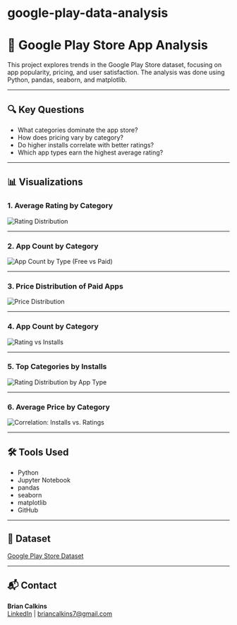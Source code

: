 # google-play-data-analysis

# 📱 Google Play Store App Analysis

This project explores trends in the Google Play Store dataset, focusing on app popularity, pricing, and user satisfaction. The analysis was done using Python, pandas, seaborn, and matplotlib.

---

## 🔍 Key Questions
- What categories dominate the app store?
- How does pricing vary by category?
- Do higher installs correlate with better ratings?
- Which app types earn the highest average rating?

---

## 📊 Visualizations

### 1. Average Rating by Category
![Rating Distribution](https://github.com/twistedargyle/google-play-data-analysis/blob/main/visuals/1_distribution_of_app_ratings?raw=true)

---

### 2. App Count by Category
![App Count by Type (Free vs Paid)](link_to_your_image_2)

---

### 3. Price Distribution of Paid Apps
![Price Distribution](link_to_your_image_3)

---

### 4. App Count by Category
![Rating vs Installs](link_to_your_image_4)

---

### 5. Top Categories by Installs
![Rating Distribution by App Type](link_to_your_image_5)

---

### 6. Average Price by Category
![Correlation: Installs vs. Ratings](link_to_your_image_6)

---

## 🛠 Tools Used
- Python
- Jupyter Notebook
- pandas
- seaborn
- matplotlib
- GitHub

---

## 📂 Dataset
[Google Play Store Dataset](https://www.kaggle.com/datasets/lava18/google-play-store-apps)

---

## 📬 Contact
**Brian Calkins**  
[LinkedIn](https://www.linkedin.com/in/bcalkinsdatastylist/) | briancalkins7@gmail.com
